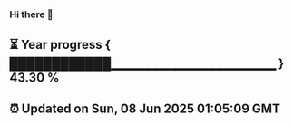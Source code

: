 ### Hi there 👋
⏳ Year progress { ████████████▁▁▁▁▁▁▁▁▁▁▁▁▁▁▁▁▁▁ } 43.30 %
---
⏰ Updated on Sun, 08 Jun 2025 01:05:09 GMT
---
